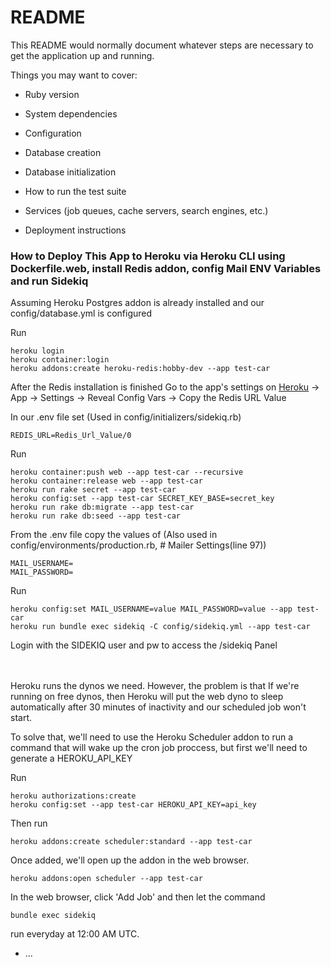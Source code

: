 # README

This README would normally document whatever steps are necessary to get the
application up and running.

Things you may want to cover:

* Ruby version

* System dependencies

* Configuration

* Database creation

* Database initialization

* How to run the test suite

* Services (job queues, cache servers, search engines, etc.)

* Deployment instructions

### How to Deploy This App to Heroku via Heroku CLI using Dockerfile.web, install Redis addon, config Mail ENV Variables and run Sidekiq
Assuming Heroku Postgres addon is already installed and our config/database.yml is configured

Run
```
heroku login
heroku container:login
heroku addons:create heroku-redis:hobby-dev --app test-car
```

After the Redis installation is finished
Go to the app's settings on [Heroku](https://heroku.com/) -> App -> Settings -> Reveal Config Vars -> Copy the Redis URL Value

In our .env file set (Used in config/initializers/sidekiq.rb)
```
REDIS_URL=Redis_Url_Value/0
```

Run
```
heroku container:push web --app test-car --recursive
heroku container:release web --app test-car
heroku run rake secret --app test-car
heroku config:set --app test-car SECRET_KEY_BASE=secret_key
heroku run rake db:migrate --app test-car
heroku run rake db:seed --app test-car
```

From the .env file copy the values of (Also used in config/environments/production.rb, # Mailer Settings(line 97))
```
MAIL_USERNAME=
MAIL_PASSWORD=
```

Run
```
heroku config:set MAIL_USERNAME=value MAIL_PASSWORD=value --app test-car
heroku run bundle exec sidekiq -C config/sidekiq.yml --app test-car
```
Login with the SIDEKIQ user and pw to access the /sidekiq Panel 

<br>
<br>
Heroku runs the dynos we need. However, the problem is that If we're running on free dynos, then Heroku will put the web dyno to sleep automatically after 30 minutes of inactivity and our scheduled job won't start.

To solve that, we'll need to use the Heroku Scheduler addon to run a command that will wake up the cron job proccess, but first we'll need to generate a HEROKU_API_KEY

Run
```
heroku authorizations:create
heroku config:set --app test-car HEROKU_API_KEY=api_key
```

Then run
```
heroku addons:create scheduler:standard --app test-car
```

Once added, we'll open up the addon in the web browser.
```
heroku addons:open scheduler --app test-car
```

In the web browser, click 'Add Job' and then let the command 
```
bundle exec sidekiq
```
run everyday at 12:00 AM UTC.


* ...
